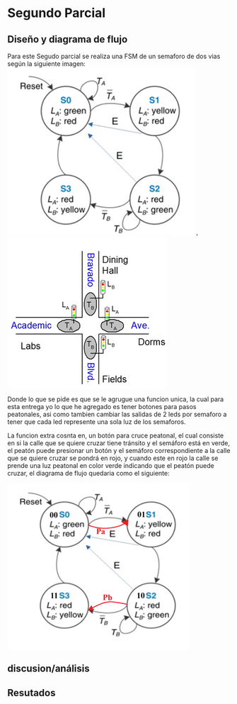 # Segundo Parcial

## Diseño y diagrama de flujo
Para este Segudo parcial se realiza una FSM de un semaforo de dos vias según la siguiente imagen: 
![alt text](Imagenes\image-2.png) , ![alt text](Imagenes\image-1.png)

Donde lo que se pide es que se le agrugue una funcion unica, la cual para esta entrega yo lo que he agregado es tener botones para pasos peatonales, asi como tambien cambiar las salidas de 2 leds por semaforo a tener que cada led represente una sola luz de los semaforos.

La funcion extra cosnta en, un botón para cruce peatonal, el cual consiste en si la calle que se quiere cruzar tiene tránsito y el semáforo está en verde, el peatón puede presionar un botón y el semáforo correspondiente a la calle que se quiere cruzar se pondrá en rojo, y cuando este en rojo la calle se prende una luz peatonal en color verde indicando que el peatón puede cruzar, el diagrama de flujo quedaria como el siguiente: 

![alt text](Imagenes\image-3.png)

## discusion/análisis 

## Resutados


